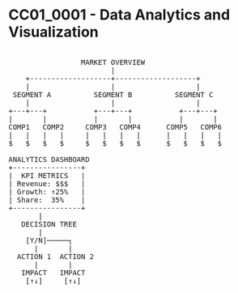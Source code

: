 # CC01_0001 - Data Analytics and Visualization
<pre>

                 MARKET OVERVIEW
                        |
    +-------------------+-------------------+
    |                   |                   |
 SEGMENT A          SEGMENT B          SEGMENT C
    |                   |                   |
+---+---+           +---+---+           +---+---+
|       |           |       |           |       |
COMP1   COMP2     COMP3   COMP4      COMP5   COMP6
|   |   |   |     |   |   |   |      |   |   |   |
$   $   $   $     $   $   $   $      $   $   $   $

ANALYTICS DASHBOARD
+----------------+
|  KPI METRICS   |
| Revenue: $$$   |
| Growth: ↑25%   |
| Share:  35%    |
+----------------+
       |
   DECISION TREE
       |
    [Y/N]─────┐
      |       |
  ACTION 1  ACTION 2
      |       |
   IMPACT   IMPACT
    [↑↓]     [↑↓]
</pre>

